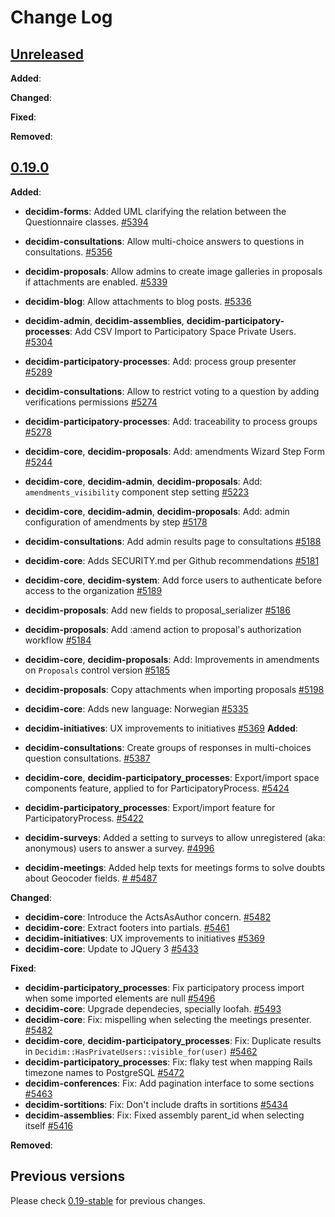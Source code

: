# Change Log

## [Unreleased](https://github.com/decidim/decidim/tree/0.19-stable)

**Added**:

**Changed**:

**Fixed**:

**Removed**:

## [0.19.0](https://github.com/decidim/decidim/tree/v0.19)

**Added**:

- **decidim-forms**: Added UML clarifying the relation between the Questionnaire classes. [#5394](https://github.com/decidim/decidim/pull/5394)
- **decidim-consultations**: Allow multi-choice answers to questions in consultations. [#5356](https://github.com/decidim/decidim/pull/5356)
- **decidim-proposals**: Allow admins to create image galleries in proposals if attachments are enabled. [\#5339](https://github.com/decidim/decidim/pull/5339)
- **decidim-blog**: Allow attachments to blog posts. [\#5336](https://github.com/decidim/decidim/pull/5336)
- **decidim-admin**, **decidim-assemblies**, **decidim-participatory-processes**: Add CSV Import to Participatory Space Private Users. [\#5304](https://github.com/decidim/decidim/pull/5304)
- **decidim-participatory-processes**: Add: process group presenter [#5289](https://github.com/decidim/decidim/pull/5289)
- **decidim-consultations**: Allow to restrict voting to a question by adding verifications permissions [#5274](https://github.com/decidim/decidim/pull/5274)
- **decidim-participatory-processes**: Add: traceability to process groups [#5278](https://github.com/decidim/decidim/pull/5278)
- **decidim-core**, **decidim-proposals**: Add: amendments Wizard Step Form [#5244](https://github.com/decidim/decidim/pull/5244)
- **decidim-core**, **decidim-admin**, **decidim-proposals**: Add: `amendments_visibility` component step setting [#5223](https://github.com/decidim/decidim/pull/5223)
- **decidim-core**, **decidim-admin**, **decidim-proposals**: Add: admin configuration of amendments by step [#5178](https://github.com/decidim/decidim/pull/5178)
- **decidim-consultations**: Add admin results page to consultations [#5188](https://github.com/decidim/decidim/pull/5188)
- **decidim-core**: Adds SECURITY.md per Github recommendations [#5181](https://github.com/decidim/decidim/pull/5181)
- **decidim-core**, **decidim-system**: Add force users to authenticate before access to the organization [#5189](https://github.com/decidim/decidim/pull/5189)
- **decidim-proposals**: Add new fields to proposal_serializer [#5186](https://github.com/decidim/decidim/pull/5186)
- **decidim-proposals**: Add :amend action to proposal's authorization workflow [#5184](https://github.com/decidim/decidim/pull/5184)
- **decidim-core**, **decidim-proposals**: Add: Improvements in amendments on `Proposals` control version [#5185](https://github.com/decidim/decidim/pull/5185)
- **decidim-proposals**: Copy attachments when importing proposals [#5198](https://github.com/decidim/decidim/pull/5198)
- **decidim-core**: Adds new language: Norwegian [#5335](https://github.com/decidim/decidim/pull/5335)
- **decidim-initiatives**: UX improvements to initiatives [#5369](https://github.com/decidim/decidim/pull/5369)
**Added**:

- **decidim-consultations**: Create groups of responses in multi-choices question consultations. [\#5387](https://github.com/decidim/decidim/pull/5387)
- **decidim-core**, **decidim-participatory_processes**: Export/import space components feature, applied to for ParticipatoryProcess. [#5424](https://github.com/decidim/decidim/pull/5424)
- **decidim-participatory_processes**: Export/import feature for ParticipatoryProcess. [#5422](https://github.com/decidim/decidim/pull/5422)
- **decidim-surveys**: Added a setting to surveys to allow unregistered (aka: anonymous) users to answer a survey. [\#4996](https://github.com/decidim/decidim/pull/4996)
- **decidim-meetings**: Added help texts for meetings forms to solve doubts about Geocoder fields. [\# #5487](https://github.com/decidim/decidim/pull/5487)

**Changed**:

- **decidim-core**: Introduce the ActsAsAuthor concern. [\#5482](https://github.com/decidim/decidim/pull/5482)
- **decidim-core**: Extract footers into partials. [#5461](https://github.com/decidim/decidim/pull/5461)
- **decidim-initiatives**: UX improvements to initiatives [#5369](https://github.com/decidim/decidim/pull/5369)
- **decidim-core**: Update to JQuery 3 [#5433](https://github.com/decidim/decidim/pull/5433)

**Fixed**:

- **decidim-participatory_processes**: Fix participatory process import when some imported elements are null [\#5496](https://github.com/decidim/decidim/pull/5496)
- **decidim-core**: Upgrade dependecies, specially loofah. [\#5493](https://github.com/decidim/decidim/pull/5493)
- **decidim-core**: Fix: mispelling when selecting the meetings presenter. [\#5482](https://github.com/decidim/decidim/pull/5482)
- **decidim-core**, **decidim-participatory_processes**: Fix: Duplicate results in `Decidim::HasPrivateUsers::visible_for(user)` [\#5462](https://github.com/decidim/decidim/pull/5462)
- **decidim-participatory_processes**: Fix: flaky test when mapping Rails timezone names to PostgreSQL [\#5472](https://github.com/decidim/decidim/pull/5472)
- **decidim-conferences**: Fix: Add pagination interface to some sections [\#5463](https://github.com/decidim/decidim/pull/5463)
- **decidim-sortitions**: Fix: Don't include drafts in sortitions [\#5434](https://github.com/decidim/decidim/pull/5434)
- **decidim-assemblies**: Fix: Fixed assembly parent_id when selecting itself [#5416](https://github.com/decidim/decidim/pull/5416)

**Removed**:

## Previous versions

Please check [0.19-stable](https://github.com/decidim/decidim/blob/0.19-stable/CHANGELOG.md) for previous changes.
